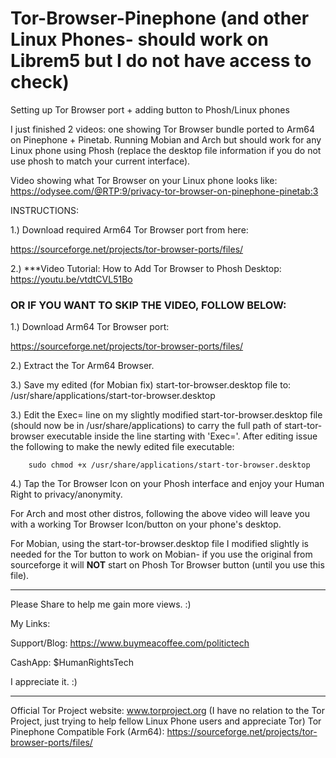 # Tor-Browser-Pinephone (and other Linux Phones- should work on Librem5 but I do not have access to check)
Setting up Tor Browser port + adding button to Phosh/Linux phones

I just finished 2 videos: one showing Tor Browser bundle ported to Arm64 on Pinephone + Pinetab. Running Mobian and Arch but should work for any Linux phone using Phosh (replace the desktop file information if you do not use phosh to match your current interface).

Video showing what Tor Browser on your Linux phone looks like: https://odysee.com/@RTP:9/privacy-tor-browser-on-pinephone-pinetab:3

INSTRUCTIONS:

1.) Download required Arm64 Tor Browser port from here:

https://sourceforge.net/projects/tor-browser-ports/files/

2.) 
***Video Tutorial: How to Add Tor Browser to Phosh Desktop: https://youtu.be/vtdtCVL51Bo

### OR IF YOU WANT TO SKIP THE VIDEO, FOLLOW BELOW:

1.) Download Arm64 Tor Browser port:

https://sourceforge.net/projects/tor-browser-ports/files/

2.) Extract the Tor Arm64 Browser. 

3.) Save my edited (for Mobian fix) start-tor-browser.desktop file to:
    /usr/share/applications/start-tor-browser.desktop

3.) Edit the Exec= line on my slightly modified start-tor-browser.desktop file (should now be in /usr/share/applications) to carry the full path of
    start-tor-browser executable inside the line starting with 'Exec='. After editing issue the following to make the newly edited file executable: 
    
        sudo chmod +x /usr/share/applications/start-tor-browser.desktop
    
4.) Tap the Tor Browser Icon on your Phosh interface and enjoy your Human Right to privacy/anonymity.

For Arch and most other distros, following the above video will leave you with a working Tor Browser Icon/button on your phone's desktop.

For Mobian, using the start-tor-browser.desktop file I modified slightly is needed for the Tor button to work on Mobian- if you use the original from sourceforge it will **NOT** start on Phosh Tor Browser button (until you use this file).

------------------------------------

Please Share to help me gain more views. :)

My Links:

Support/Blog: https://www.buymeacoffee.com/politictech

CashApp: $HumanRightsTech

I appreciate it. :)

------------------------------------

Official Tor Project website: www.torproject.org (I have no relation to the Tor Project, just trying to help fellow Linux Phone users and appreciate Tor)
Tor Pinephone Compatible Fork (Arm64): 
https://sourceforge.net/projects/tor-browser-ports/files/
